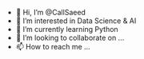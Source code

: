 - 👋 Hi, I’m @CallSaeed
- 👀 I’m interested in Data Science & AI
- 🌱 I’m currently learning Python
- 💞️ I’m looking to collaborate on ...
- 📫 How to reach me ...

<!---
CallSaeed/CallSaeed is a ✨ special ✨ repository because its `README.md` (this file) appears on your GitHub profile.
You can click the Preview link to take a look at your changes.
--->
